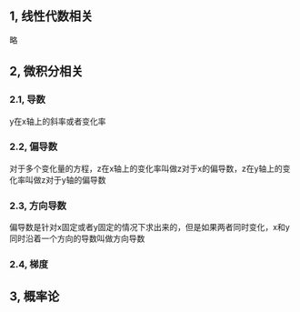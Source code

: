 ## 1, 线性代数相关



略



## 2, 微积分相关



### 2.1, 导数

y在x轴上的斜率或者变化率



### 2.2, 偏导数

对于多个变化量的方程，z在x轴上的变化率叫做z对于x的偏导数，z在y轴上的变化率叫做z对于y轴的偏导数



### 2.3, 方向导数

偏导数是针对x固定或者y固定的情况下求出来的，但是如果两者同时变化，x和y同时沿着一个方向的导数叫做方向导数



### 2.4, 梯度





## 3, 概率论



